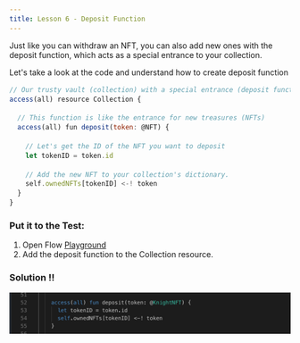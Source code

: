 ```yaml
---
title: Lesson 6 - Deposit Function
---
```


Just like you can withdraw an NFT, you can also add new ones with the deposit function, which acts as a special entrance to your collection.

Let's take a look at the code and understand how to create deposit function

```jsx
// Our trusty vault (collection) with a special entrance (deposit function)
access(all) resource Collection {

  // This function is like the entrance for new treasures (NFTs)
  access(all) fun deposit(token: @NFT) {

    // Let's get the ID of the NFT you want to deposit
    let tokenID = token.id

    // Add the new NFT to your collection's dictionary.
    self.ownedNFTs[tokenID] <-! token
  }
}
```

### **Put it to the Test:**

1. Open Flow [Playground](https://play.flow.com/)
2. Add the deposit function to the Collection resource.

### Solution !!

![Alt text](image-7.png)
